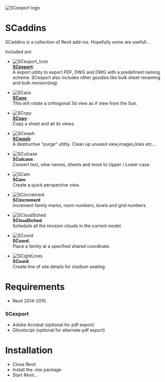 ![SCexport logo](raw/master/share/icons/scaddins-wix.png)

# SCaddins #


SCaddins is a collection of Revit add-ins.
Hopefully some are usefull...

Included are:


 * ![SCexport_Icon](raw/master/share/icons/ribbon/scexport-rvt.png)  
   [**SCexport**](https://bitbucket.org/anicholas/scaddins/wiki/SCexport):  
    A export utility to export PDF, DWG and DWG with a predefined naming scheme.
    SCexport also includes other goodies like bulk sheet renaming and bulk revision(ing).

 * ![SCaos](raw/master/share/icons/ribbon/scaos-rvt.png)  
   [**SCaos**](https://bitbucket.org/anicholas/scaddins/wiki/SCaos):  
    This will rotate a orthogonal 3d view as if view from the Sun.

 * ![SCopy](raw/master/share/icons/ribbon/scopy-rvt.png)  
   [**SCopy**](https://bitbucket.org/anicholas/scaddins/wiki/SCopy):  
    Copy a sheet and all its views.


 * ![SCwash](raw/master/share/icons/ribbon/scwash-rvt.png)  
   [**SCwash**](https://bitbucket.org/anicholas/scaddins/wiki/SCwash):  
    A destructive "purge" utility. Clean up unused view,images,links etc...


 * ![SCulcase](raw/master/share/icons/ribbon/sculcase-rvt.png)  
    **SCulcase**.  
    Convert text, view names, sheets and more to Upper / Lower case.


 * ![SCam](raw/master/share/icons/ribbon/scam-rvt.png)  
    **SCam**.  
    Create a quick perspective view.


 * ![SCincrement](raw/master/share/icons/ribbon/scincrement-rvt.png)  
    **SCincrement**  
     Increment family marks, room numbers, levels and grid numbers.


 * ![SCloudSched](raw/master/share/icons/ribbon/scloudsched-rvt.png)  
    **SCloudSched**.  
    Schedule all the revision clouds in the current model.


 * ![SCoord](raw/master/share/icons/ribbon/scoord-rvt.png)  
    **SCoord**.  
    Place a family at a specified shared coordinate.


 * ![SCightLines](raw/master/share/icons/ribbon/scightlins-rvt.png)  
    **SCoord**.  
    Create line of site details for stadium seating.


# Requirements #

* Revit 2014-2015

### SCexport ###

* Adobe Acrobat (optional for pdf export)
* Ghostscipt (optional for alternate pdf export)


# Installation #

* Close Revit
* Install the .msi package
* Start Revit...